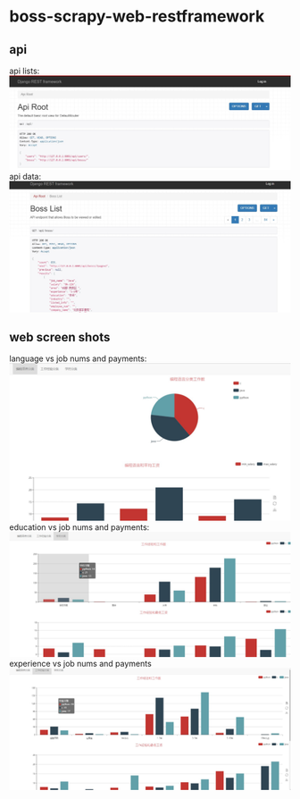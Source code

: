 # boss-scrapy-web-restframework
api
------

api lists:
![image](https://github.com/asimovezh/boss-scrapy-web-restframework/blob/master/boss%20django%20web%20and%20drf/images/api%20lists.jpg)
api data:
![image](https://github.com/asimovezh/boss-scrapy-web-restframework/blob/master/boss%20django%20web%20and%20drf/images/rest%20api%20for%20all%20data.jpg)

web screen shots
------
language vs job nums and payments:
![image](https://github.com/asimovezh/boss-scrapy-web-restframework/blob/master/boss%20django%20web%20and%20drf/images/language%20and%20jobs%20payments.jpg)
education vs job nums and payments:
![image](https://github.com/asimovezh/boss-scrapy-web-restframework/blob/master/boss%20django%20web%20and%20drf/images/education%20vs%20jobs%20and%20payments.jpg)
experience vs job nums and payments
![image](https://github.com/asimovezh/boss-scrapy-web-restframework/blob/master/boss%20django%20web%20and%20drf/images/experience%20vs%20jobs%20payments.jpg)
